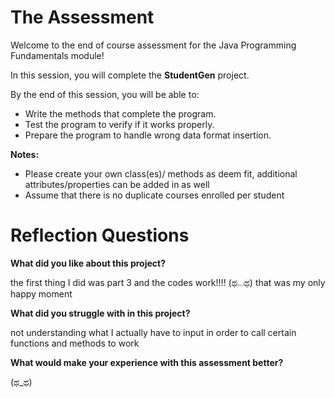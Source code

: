 # The Assessment
Welcome to the end of course assessment for the Java Programming Fundamentals module!
 
In this session, you will complete the **StudentGen** project.
 
By the end of this session, you will be able to:
- Write the methods that complete the program.
- Test the program to verify if it works properly.
- Prepare the program to handle wrong data format insertion.
 
**Notes:**
- Please create your own class(es)/ methods as deem fit, additional attributes/properties can be added in as well
- Assume that there is no duplicate courses enrolled per student

# Reflection Questions
**What did you like about this project?**

the first thing I did was part 3 and the codes work!!!! (ಥ◡ಥ)
that was my only happy moment

**What did you struggle with in this project?**

not understanding what I actually have to input in order to call certain functions and methods to work

**What would make your experience with this assessment better?**

(ಥ_ಥ)

